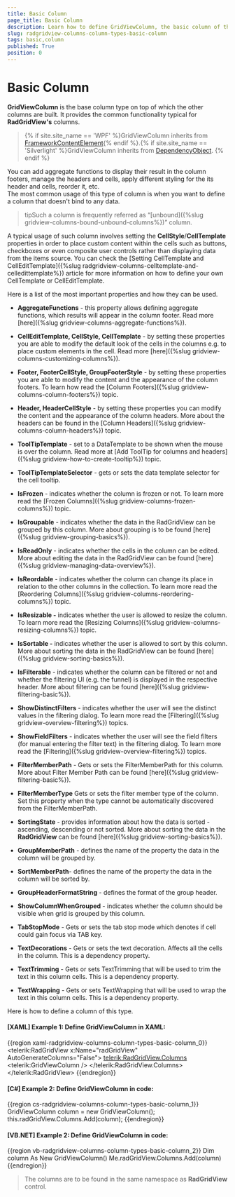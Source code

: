 ```yaml
---
title: Basic Column
page_title: Basic Column
description: Learn how to define GridViewColumn, the basic column of the Telerik WPF DataGrid, either in XAML or code.
slug: radgridview-columns-column-types-basic-column
tags: basic,column
published: True
position: 0
---
```


# Basic Column

__GridViewColumn__ is the base column type on top of which the other columns are built. It provides the common functionality typical for __RadGridView's__ columns. 

>{% if site.site_name == 'WPF' %}GridViewColumn inherits from [FrameworkContentElement](https://msdn.microsoft.com/en-us/library/system.windows.frameworkcontentelement%28v=vs.110%29.aspx){% endif %}.{% if site.site_name == 'Silverlight' %}GridViewColumn inherits from [DependencyObject](https://msdn.microsoft.com/fr-fr/library/system.windows.dependencyobject%28v=vs.95%29.aspx). {% endif %}

You can add aggregate functions to display their result in the column footers, manage the headers and cells, apply different styling for the its header and cells, reorder it, etc.  
The most common usage of this type of column is when you want to define a column that doesn't bind to any data. 

>tipSuch a column is frequently referred as “[unbound]({%slug gridview-columns-bound-unbound-columns%})” column. 

A typical usage of such column involves setting the __CellStyle__/__CellTemplate__ properties in order to place custom content within the cells such as buttons, checkboxes or even composite user controls rather than displaying data from the items source. You can check the [Setting CellTemplate and CellEditTemplate]({%slug radgridview-columns-celltemplate-and-celledittemplate%}) article for more information on how to define your own CellTemplate or CellEditTemplate.
        
Here is a list of the most important properties and how they can be used.

* __AggregateFunctions__ - this property allows defining aggregate functions, which results will appear in the column footer. Read more [here]({%slug gridview-columns-aggregate-functions%}).
            
* __CellEditTemplate, CellStyle, CellTemplate__ - by setting these properties you are able to modify the default look of the cells in the columns e.g. to place custom elements in the cell. Read more [here]({%slug gridview-columns-customizing-columns%}).
            
* __Footer, FooterCellStyle, GroupFooterStyle__ - by setting these properties you are able to modify the content and the appearance of the column footers. To learn how read the [Column Footers]({%slug gridview-columns-column-footers%}) topic.
            
* __Header, HeaderCellStyle__ - by setting these properties you can modify the content and the appearance of the column headers. More about the headers can be found in the [Column Headers]({%slug gridview-columns-column-headers%}) topic.
            
* __ToolTipTemplate__ - set to a DataTemplate to be shown when the mouse is over the column. Read more at [Add ToolTip for columns and headers]({%slug gridview-how-to-create-tooltip%}) topic.
            
* __ToolTipTemplateSelector__ - gets or sets the data template selector for the cell tooltip.
            
* __IsFrozen__ - indicates whether the column is frozen or not. To learn more read the [Frozen Columns]({%slug gridview-columns-frozen-columns%}) topic.
          
* __IsGroupable__ - indicates whether the data in the RadGridView can be grouped by this column. More about grouping is to be found [here]({%slug gridview-grouping-basics%}).
            
* __IsReadOnly__ - indicates whether the cells in the column can be edited. More about editing the data in the RadGridView can be found [here]({%slug gridview-managing-data-overview%}).
           
* __IsReordable__ - indicates whether the column can change its place in relation to the other columns in the collection. To learn more read the [Reordering Columns]({%slug gridview-columns-reordering-columns%}) topic.
            
* __IsResizable -__ indicates whether the user is allowed to resize the column. To learn more read the [Resizing Columns]({%slug gridview-columns-resizing-columns%}) topic.
            
* __IsSortable -__ indicates whether the user is allowed to sort by this column. More about sorting the data in the RadGridView can be found [here]({%slug gridview-sorting-basics%}).
            
* __IsFilterable__ - indicates whether the column can be filtered or not and whether the filtering UI (e.g. the funnel) is displayed in the respective header. More about filtering can be found [here]({%slug gridview-filtering-basic%}).
            
* __ShowDistinctFilters__ - indicates whether the user will see the distinct values in the filtering dialog. To learn more read the [Filtering]({%slug gridview-overview-filtering%}) topics.
            
* __ShowFieldFilters__ - indicates whether the user will see the field filters (for manual entering the filter text) in the filtering dialog. To learn more read the [Filtering]({%slug gridview-overview-filtering%}) topics.
            
* __FilterMemberPath__ - Gets or sets the FilterMemberPath for this column. More about Filter Member Path can be found [here]({%slug gridview-filtering-basic%}).
            
* __FilterMemberType__ Gets or sets the filter member type of the column. Set this property when the type cannot be automatically discovered from the FilterMemberPath.
            
* __SortingState__ - provides information about how the data is sorted - ascending, descending or not sorted. More about sorting the data in the __RadGridView__ can be found [here]({%slug gridview-sorting-basics%}).
            
* __GroupMemberPath__ - defines the name of the property the data in the column will be grouped by.
            
* __SortMemberPath__- defines the name of the property the data in the column will be sorted by.
            
* __GroupHeaderFormatString__ - defines the format of the group header.
            
* __ShowColumnWhenGrouped__ - indicates whether the column should be visible when grid is grouped by this column.
            
* __TabStopMode__ - Gets or sets the tab stop mode which denotes if cell could gain focus via TAB key.
            
* __TextDecorations__ - Gets or sets the text decoration. Affects all the cells in the column. This is a dependency property.
            
* __TextTrimming__ - Gets or sets TextTrimming that will be used to trim the text in this column cells. This is a dependency property.
           
* __TextWrapping__ - Gets or sets TextWrapping that will be used to wrap the text in this column cells. This is a dependency property.
            
Here is how to define a column of this type.

#### __[XAML] Example 1: Define GridViewColumn in XAML:__
{{region xaml-radgridview-columns-column-types-basic-column_0}}
	<telerik:RadGridView x:Name="radGridView"
	                 AutoGenerateColumns="False">
	    <telerik:RadGridView.Columns>
	        <telerik:GridViewColumn />
	    </telerik:RadGridView.Columns>
	</telerik:RadGridView>
{{endregion}}
         
#### __[C#] Example 2: Define GridViewColumn in code:__

{{region cs-radgridview-columns-column-types-basic-column_1}}
	GridViewColumn column = new GridViewColumn();
	this.radGridView.Columns.Add(column);
{{endregion}}

#### __[VB.NET] Example 2: Define GridViewColumn in code:__

{{region vb-radgridview-columns-column-types-basic-column_2}}
	Dim column As New GridViewColumn()
	Me.radGridView.Columns.Add(column)
{{endregion}}

>The columns are to be found in the same namespace as __RadGridView__ control.


